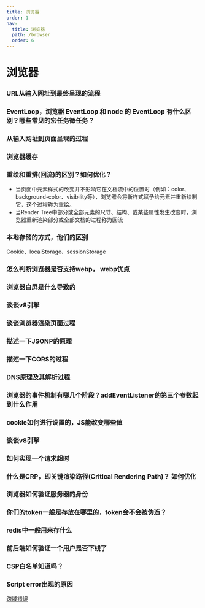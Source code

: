 ```yaml
---
title: 浏览器
order: 1
nav:
  title: 浏览器
  path: /browser
  order: 6
---
```


# 浏览器

### URL从输入网址到最终呈现的流程

### EventLoop，浏览器 EventLoop 和 node 的 EventLoop 有什么区别？哪些常见的宏任务微任务？

### 从输入网址到页面呈现的过程

### 浏览器缓存

### 重绘和重排(回流)的区别？如何优化？
- 当页面中元素样式的改变并不影响它在文档流中的位置时（例如：color、background-color、visibility等），浏览器会将新样式赋予给元素并重新绘制它，这个过程称为重绘。
- 当Render Tree中部分或全部元素的尺寸、结构、或某些属性发生改变时，浏览器重新渲染部分或全部文档的过程称为回流

### 本地存储的方式，他们的区别
Cookie、localStorage、sessionStorage

### 怎么判断浏览器是否支持webp， webp优点

### 浏览器白屏是什么导致的

### 谈谈v8引擎

### 谈谈浏览器渲染页面过程

### 描述一下JSONP的原理

### 描述一下CORS的过程

### DNS原理及其解析过程

### 浏览器的事件机制有哪几个阶段？addEventListener的第三个参数起到什么作用

### cookie如何进行设置的，JS能改变哪些值

### 谈谈v8引擎

### 如何实现一个请求超时

### 什么是CRP，即关键渲染路径(Critical Rendering Path)？ 如何优化

### 浏览器如何验证服务器的身份

### 你们的token一般是存放在哪里的，token会不会被伪造？

### redis中一般用来存什么

### 前后端如何验证一个用户是否下线了

### CSP白名单知道吗？

### Script error出现的原因
[跨域错误](https://www.alibabacloud.com/help/zh/doc-detail/88579.htm)